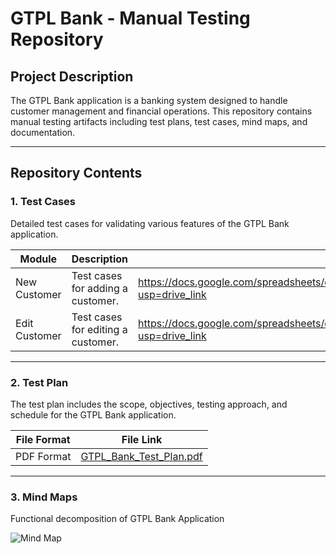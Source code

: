 # GTPL Bank - Manual Testing Repository  

## Project Description  
The GTPL Bank application is a banking system designed to handle customer management and financial operations. This repository contains manual testing artifacts including test plans, test cases, mind maps, and documentation.

---

## Repository Contents  

### 1. Test Cases  
Detailed test cases for validating various features of the GTPL Bank application.  

| Module                | Description                      | File Link                                    |
|-----------------------|----------------------------------|---------------------------------------------|
| New Customer          | Test cases for adding a customer. | https://docs.google.com/spreadsheets/d/15HsMkcicc3zF4J5oG2ptjOozlDYFc88u9__sRnzbmYM/edit?usp=drive_link |
| Edit Customer         | Test cases for editing a customer. | https://docs.google.com/spreadsheets/d/15HsMkcicc3zF4J5oG2ptjOozlDYFc88u9__sRnzbmYM/edit?usp=drive_link |

---

### 2. Test Plan  
The test plan includes the scope, objectives, testing approach, and schedule for the GTPL Bank application.  

| File Format | File Link                                 |
|-------------|------------------------------------------|
| PDF Format   | [GTPL_Bank_Test_Plan.pdf](https://drive.google.com/file/d/1xXvw8P0DiYyndjopqNoiRHqF0f15YWW5/view?usp=sharing) |

---

### 3. Mind Maps  
Functional decomposition of GTPL Bank Application

![Mind Map](https://drive.google.com/file/d/1Det-6rIkkIvH_SLM7pO9P8kfyin0_L6O/view?usp=sharing)



